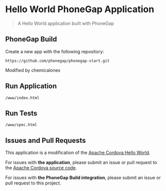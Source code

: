 # Hello World PhoneGap Application

> A Hello World application built with PhoneGap

## PhoneGap Build

Create a new app with the following repository:

    https://github.com/phonegap/phonegap-start.git
    
Modified by chemicalonex

## Run Application

    /www/index.html

## Run Tests

    /www/spec.html

## Issues and Pull Requests

This application is a modification of the [Apache Cordova Hello World][1].

For issues with __the application__, please submit an issue or pull request
to the [Apache Cordova source code][1].

For issues with __the PhoneGap Build integration__, please submit
an issue or pull request to this project.

[1]: https://github.com/apache/cordova-app-hello-world
